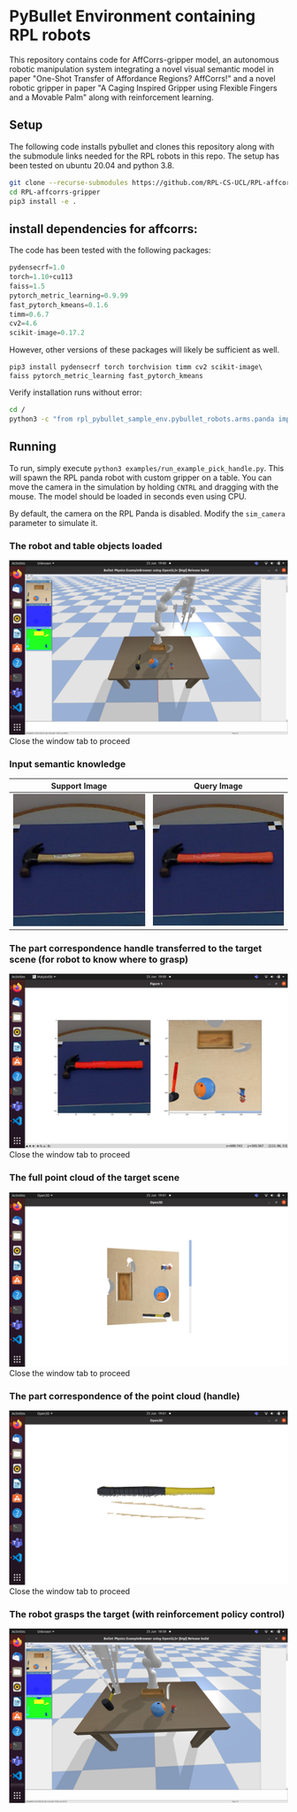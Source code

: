 # PyBullet Environment containing RPL robots

This repository contains code for AffCorrs-gripper model, an autonomous robotic manipulation system integrating a novel visual semantic model in paper "One-Shot Transfer of Affordance Regions? AffCorrs!" and a novel robotic gripper in paper "A  Caging  Inspired  Gripper  using  Flexible Fingers  and  a  Movable Palm" along with reinforcement learning.


## Setup

The following code installs pybullet and clones this repository along with the submodule links needed for the RPL robots in this repo. The setup has been tested on ubuntu 20.04 and python 3.8.

```bash
git clone --recurse-submodules https://github.com/RPL-CS-UCL/RPL-affcorrs-gripper.git
cd RPL-affcorrs-gripper
pip3 install -e .
```

## install dependencies for affcorrs:

The code has been tested with the following packages:

```python
pydensecrf=1.0
torch=1.10+cu113
faiss=1.5
pytorch_metric_learning=0.9.99
fast_pytorch_kmeans=0.1.6
timm=0.6.7
cv2=4.6
scikit-image=0.17.2
```

However, other versions of these packages will likely be sufficient as well.

```
pip3 install pydensecrf torch torchvision timm cv2 scikit-image\
faiss pytorch_metric_learning fast_pytorch_kmeans
```

Verify installation runs without error:
```bash
cd /
python3 -c "from rpl_pybullet_sample_env.pybullet_robots.arms.panda import RPL_Panda"
```

## Running 

To run, simply execute `python3 examples/run_example_pick_handle.py`. This will spawn the RPL panda robot with custom gripper on a table. You can move the camera in the simulation by holding `CNTRL` and dragging with the mouse. The model should be loaded in seconds even using CPU.

By default, the camera on the RPL Panda is disabled. Modify the `sim_camera` parameter to simulate it.

### The robot and table objects loaded
![Robots](doc/img/robot_tableObjects.png)
Close the window tab to proceed

### Input semantic knowledge
| Support Image | Query Image |
|:--------------:|:--------------:|
| ![Original Image](doc/img/prototype.png) | ![Annotated Image](doc/img/annotation.png) |

### The part correspondence handle transferred to the target scene (for robot to know where to grasp)
![Robots](doc/img/find_part_correspondence.png)
Close the window tab to proceed

### The full point cloud of the target scene 
![Robots](doc/img/full_point_cloud.png)
Close the window tab to proceed

### The part correspondence of the point cloud (handle) 
![Robots](doc/img/part_point_cloud.png)
Close the window tab to proceed

### The robot grasps the target (with reinforcement policy control)
![Robots](doc/img/grasping.png)

